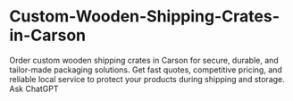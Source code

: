 # Custom-Wooden-Shipping-Crates-in-Carson
Order custom wooden shipping crates in Carson for secure, durable, and tailor-made packaging solutions. Get fast quotes, competitive pricing, and reliable local service to protect your products during shipping and storage.     Ask ChatGPT
